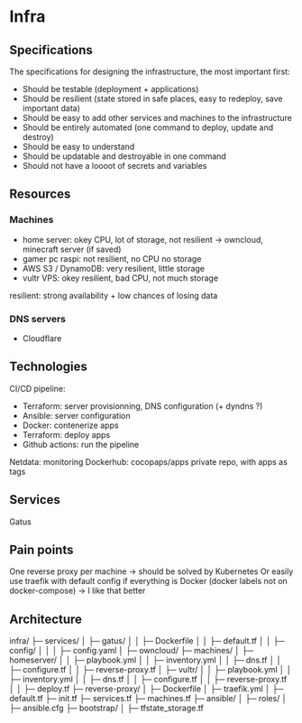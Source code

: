 # Infra

## Specifications

The specifications for designing the infrastructure, the most important first:

- Should be testable (deployment + applications)
- Should be resilient (state stored in safe places, easy to redeploy, save important data)
- Should be easy to add other services and machines to the infrastructure
- Should be entirely automated (one command to deploy, update and destroy)
- Should be easy to understand
- Should be updatable and destroyable in one command
- Should not have a loooot of secrets and variables

## Resources

### Machines

- home server: okey CPU, lot of storage, not resilient -> owncloud, minecraft server (if saved)
- gamer pc raspi: not resilient, no CPU no storage
- AWS S3 / DynamoDB: very resilient, little storage
- vultr VPS: okey resilient, bad CPU, not much storage

resilient: strong availability + low chances of losing data

### DNS servers

- Cloudflare

## Technologies

CI/CD pipeline:

- Terraform: server provisionning, DNS configuration (+ dyndns ?)
- Ansible: server configuration
- Docker: contenerize apps
- Terraform: deploy apps
- Github actions: run the pipeline

Netdata: monitoring
Dockerhub: cocopaps/apps private repo, with apps as tags

## Services

Gatus

## Pain points

One reverse proxy per machine -> should be solved by Kubernetes
Or easily use traefik with default config if everything is Docker (docker labels not on docker-compose) -> I like that better

## Architecture

infra/
├─ services/
│  ├─ gatus/
│  │  ├─ Dockerfile
│  │  ├─ default.tf
│  │  ├─ config/
│  │  │  ├─ config.yaml
│  ├─ owncloud/
├─ machines/
│  ├─ homeserver/
│  │  ├─ playbook.yml
│  │  ├─ inventory.yml
│  │  ├─ dns.tf
│  │  ├─ configure.tf
│  │  ├─ reverse-proxy.tf
│  ├─ vultr/
│  │  ├─ playbook.yml
│  │  ├─ inventory.yml
│  │  ├─ dns.tf
│  │  ├─ configure.tf
│  │  ├─ reverse-proxy.tf
│  │  ├─ deploy.tf
├─ reverse-proxy/
│  ├─ Dockerfile
│  ├─ traefik.yml
│  ├─ default.tf
├─ init.tf
├─ services.tf
├─ machines.tf
├─ ansible/
│  ├─ roles/
│  ├─ ansible.cfg
├─ bootstrap/
│  ├─ tfstate_storage.tf
